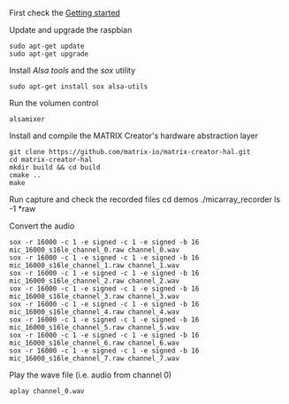 First check the [Getting started](Getting-Started)

Update and upgrade the raspbian

    sudo apt-get update
    sudo apt-get upgrade


Install _Alsa tools_ and the _sox_ utility

    sudo apt-get install sox alsa-utils 

Run the volumen control

    alsamixer

Install and compile the MATRIX Creator's hardware abstraction layer

    git clone https://github.com/matrix-io/matrix-creator-hal.git
    cd matrix-creator-hal 
    mkdir build && cd build
    cmake ..
    make

Run capture and check the recorded files
    cd demos
    ./micarray_recorder
    ls -1 *raw

Convert the audio

    sox -r 16000 -c 1 -e signed -c 1 -e signed -b 16 mic_16000_s16le_channel_0.raw channel_0.wav
    sox -r 16000 -c 1 -e signed -c 1 -e signed -b 16 mic_16000_s16le_channel_1.raw channel_1.wav
    sox -r 16000 -c 1 -e signed -c 1 -e signed -b 16 mic_16000_s16le_channel_2.raw channel_2.wav
    sox -r 16000 -c 1 -e signed -c 1 -e signed -b 16 mic_16000_s16le_channel_3.raw channel_3.wav
    sox -r 16000 -c 1 -e signed -c 1 -e signed -b 16 mic_16000_s16le_channel_4.raw channel_4.wav
    sox -r 16000 -c 1 -e signed -c 1 -e signed -b 16 mic_16000_s16le_channel_5.raw channel_5.wav
    sox -r 16000 -c 1 -e signed -c 1 -e signed -b 16 mic_16000_s16le_channel_6.raw channel_6.wav
    sox -r 16000 -c 1 -e signed -c 1 -e signed -b 16 mic_16000_s16le_channel_7.raw channel_7.wav


Play the wave file (i.e. audio from channel 0)

    aplay channel_0.wav

